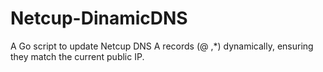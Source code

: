 # Netcup-DinamicDNS
A Go script to update Netcup DNS A records (@ ,*) dynamically, ensuring they match the current public IP.

